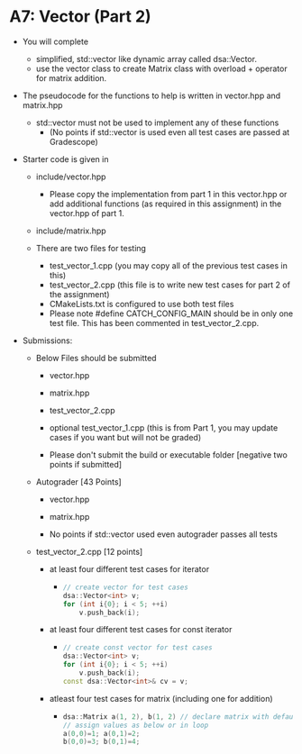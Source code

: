 # A7: Vector (Part 2)

* You will complete

  * simplified, std::vector like dynamic array called dsa::Vector<T>. 
  * use the vector class to create Matrix class with overload + operator for matrix addition.

* The pseudocode for the functions to help is written in vector.hpp and matrix.hpp

  * std::vector must not be used to implement any of these functions 
    * (No points if std::vector is used even all test cases are passed at Gradescope)

* Starter code is given in 

  * include/vector.hpp
    * Please copy the implementation from part 1 in this vector.hpp or add additional functions (as required in this assignment) in the vector.hpp of part 1.

  * include/matrix.hpp
  * There are two files for testing
    * test_vector_1.cpp (you may copy all of the previous test cases in this)
    * test_vector_2.cpp (this file is to write new test cases for part 2 of the assignment)
    * CMakeLists.txt is configured to use both test files
    * Please note \#define CATCH_CONFIG_MAIN should be in only one test file. This has been commented in test_vector_2.cpp.

* Submissions:

  * Below Files should be submitted

    * vector.hpp

    * matrix.hpp

    * test_vector_2.cpp

    * optional test_vector_1.cpp (this is from Part 1, you may update cases if you want but will not be graded)
  
    * Please don't submit the build or executable folder [negative two points if submitted]
  
  * Autograder [43 Points]
  
    * vector.hpp
  
    * matrix.hpp
  
    * No points if std::vector used even autograder passes all tests
  
  * test_vector_2.cpp [12 points]
  
    * at least four different test cases for iterator
  
      * ```cpp
        // create vector for test cases
        dsa::Vector<int> v;
        for (int i{0}; i < 5; ++i) 
            v.push_back(i);
        ```
  
    * at least four different test cases for const iterator
  
      * ```cpp
        // create const vector for test cases
        dsa::Vector<int> v;
        for (int i{0}; i < 5; ++i) 
            v.push_back(i);
        const dsa::Vector<int>& cv = v;
        ```
  
    * atleast four test cases for matrix (including one for addition)
  
      * ```cpp
        dsa::Matrix a(1, 2), b(1, 2) // declare matrix with default 0
        // assign values as below or in loop
        a(0,0)=1; a(0,1)=2;
        b(0,0)=3; b(0,1)=4;
        ```
  

